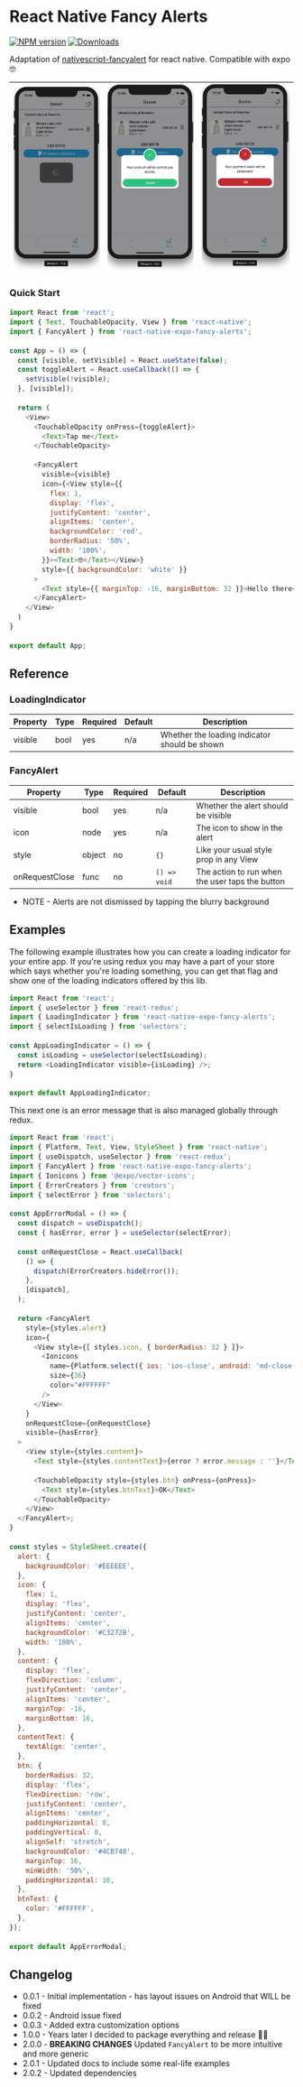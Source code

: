 # React Native Fancy Alerts

[![NPM version][npm-image]][npm-url]
[![Downloads][downloads-image]][npm-url]

[npm-image]:http://img.shields.io/npm/v/react-native-expo-fancy-alerts.svg
[npm-url]:https://npmjs.org/package/react-native-expo-fancy-alerts
[downloads-image]:http://img.shields.io/npm/dm/react-native-expo-fancy-alerts.svg

Adaptation of [nativescript-fancyalert](https://github.com/NathanWalker/nativescript-fancyalert) for react native. Compatible with expo 🤓

| ![Screenshot loading](screenshots/loading.png) | ![Screenshot success](screenshots/success.png) | ![Screenshot error](screenshots/error.png) |
| ---------------------------------------------- | ---------------------------------------------- | ------------------------------------------ |

### Quick Start

```javascript
import React from 'react';
import { Text, TouchableOpacity, View } from 'react-native';
import { FancyAlert } from 'react-native-expo-fancy-alerts';

const App = () => {
  const [visible, setVisible] = React.useState(false);
  const toggleAlert = React.useCallback(() => {
    setVisible(!visible);
  }, [visible]);

  return (
    <View>
      <TouchableOpacity onPress={toggleAlert}>
        <Text>Tap me</Text>
      </TouchableOpacity>

      <FancyAlert
        visible={visible}
        icon={<View style={{
          flex: 1,
          display: 'flex',
          justifyContent: 'center',
          alignItems: 'center',
          backgroundColor: 'red',
          borderRadius: '50%',
          width: '100%',
        }}><Text>🤓</Text></View>}
        style={{ backgroundColor: 'white' }}
      >
        <Text style={{ marginTop: -16, marginBottom: 32 }}>Hello there</Text>
      </FancyAlert>
    </View>
  )
}

export default App;
```

## Reference

### LoadingIndicator

| Property | Type | Required | Default | Description                                   |
| -------- | ---- | -------- | ------- | --------------------------------------------- |
| visible  | bool | yes      | n/a     | Whether the loading indicator should be shown |

### FancyAlert

| Property       | Type   | Required | Default      | Description                                            |
| -------------- | ------ | -------- | ------------ | ------------------------------------------------------ |
| visible        | bool   | yes      | n/a          | Whether the alert should be visible                    |
| icon           | node   | yes      | n/a          | The icon to show in the alert                          |
| style          | object | no       | `{}`         | Like your usual style prop in any View                 |
| onRequestClose | func   | no       | `() => void` | The action to run when the user taps the button        |

* NOTE -
  Alerts are not dismissed by tapping the blurry background

## Examples

The following example illustrates how you can create a loading indicator for your entire app.
If you're using redux you may have a part of your store which says whether you're loading something,
you can get that flag and show one of the loading indicators offered by this lib.

```javascript
import React from 'react';
import { useSelector } from 'react-redux';
import { LoadingIndicator } from 'react-native-expo-fancy-alerts';
import { selectIsLoading } from 'selectors';

const AppLoadingIndicator = () => {
  const isLoading = useSelector(selectIsLoading);
  return <LoadingIndicator visible={isLoading} />;
}

export default AppLoadingIndicator;
```

This next one is an error message that is also managed globally through redux.

```javascript
import React from 'react';
import { Platform, Text, View, StyleSheet } from 'react-native';
import { useDispatch, useSelector } from 'react-redux';
import { FancyAlert } from 'react-native-expo-fancy-alerts';
import { Ionicons } from '@expo/vector-icons';
import { ErrorCreators } from 'creators';
import { selectError } from 'selectors';

const AppErrorModal = () => {
  const dispatch = useDispatch();
  const { hasError, error } = useSelector(selectError);

  const onRequestClose = React.useCallback(
    () => {
      dispatch(ErrorCreators.hideError());
    },
    [dispatch],
  );

  return <FancyAlert
    style={styles.alert}
    icon={
      <View style={[ styles.icon, { borderRadius: 32 } ]}>
        <Ionicons
          name={Platform.select({ ios: 'ios-close', android: 'md-close' })}
          size={36}
          color="#FFFFFF"
        />
      </View>
    }
    onRequestClose={onRequestClose}
    visible={hasError}
  >
    <View style={styles.content}>
      <Text style={styles.contentText}>{error ? error.message : ''}</Text>

      <TouchableOpacity style={styles.btn} onPress={onPress}>
        <Text style={styles.btnText}>OK</Text>
      </TouchableOpacity>
    </View>
  </FancyAlert>;
}

const styles = StyleSheet.create({
  alert: {
    backgroundColor: '#EEEEEE',
  },
  icon: {
    flex: 1,
    display: 'flex',
    justifyContent: 'center',
    alignItems: 'center',
    backgroundColor: '#C3272B',
    width: '100%',
  },
  content: {
    display: 'flex',
    flexDirection: 'column',
    justifyContent: 'center',
    alignItems: 'center',
    marginTop: -16,
    marginBottom: 16,
  },
  contentText: {
    textAlign: 'center',
  },
  btn: {
    borderRadius: 32,
    display: 'flex',
    flexDirection: 'row',
    justifyContent: 'center',
    alignItems: 'center',
    paddingHorizontal: 8,
    paddingVertical: 8,
    alignSelf: 'stretch',
    backgroundColor: '#4CB748',
    marginTop: 16,
    minWidth: '50%',
    paddingHorizontal: 16,
  },
  btnText: {
    color: '#FFFFFF',
  },
});

export default AppErrorModal;

```

## Changelog

* 0.0.1 - Initial implementation - has layout issues on Android that WILL be fixed
* 0.0.2 - Android issue fixed
* 0.0.3 - Added extra customization options
* 1.0.0 - Years later I decided to package everything and release 🎉🥳
* 2.0.0 - **BREAKING CHANGES** Updated `FancyAlert` to be more intuitive and more generic
* 2.0.1 - Updated docs to include some real-life examples
* 2.0.2 - Updated dependencies
